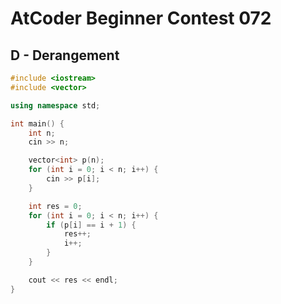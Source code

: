 # AtCoder Beginner Contest 072
## D - Derangement
```cpp
#include <iostream>
#include <vector>

using namespace std;

int main() {
    int n;
    cin >> n;

    vector<int> p(n);
    for (int i = 0; i < n; i++) {
        cin >> p[i];
    }

    int res = 0;
    for (int i = 0; i < n; i++) {
        if (p[i] == i + 1) {
            res++;
            i++;
        }
    }

    cout << res << endl;
}
```
